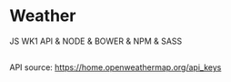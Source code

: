 # Weather
JS WK1 API &amp; NODE &amp; BOWER &amp; NPM &amp; SASS

##
API source: https://home.openweathermap.org/api_keys


